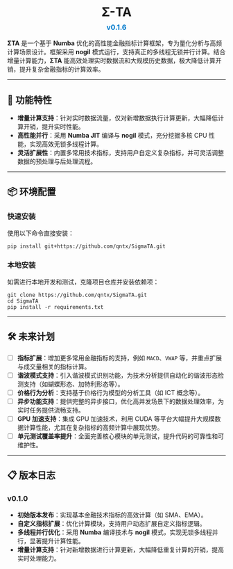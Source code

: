 <h1 style="text-align: center; margin-bottom: 0.5rem;">
    <a href="https://github.com/Qntx/SigmaTA" style="text-decoration: none; color: inherit;">
        Σ-TA
    </a>
</h1>
<p style="text-align: center; font-size: 1rem; color: #555; margin-top: 0;">
    <strong style="color: #007acc;">v0.1.6</strong>
</p>

**ΣTA** 是一个基于 **Numba** 优化的高性能金融指标计算框架，专为量化分析与高频计算场景设计。框架采用 **nogil** 模式运行，支持真正的多线程无锁并行计算。结合增量计算能力，**ΣTA** 能高效处理实时数据流和大规模历史数据，极大降低计算开销，提升复杂金融指标的计算效率。

---

## 🌟 功能特性

- **增量计算支持**：针对实时数据流量，仅对新增数据执行计算更新，大幅降低计算开销，提升实时性能。
- **高性能并行**：采用 **Numba JIT** 编译与 **nogil** 模式，充分挖掘多核 CPU 性能，实现高效无锁多线程计算。
- **灵活扩展性**：内置多常用技术指标，支持用户自定义复杂指标，并可灵活调整数据的预处理与后处理流程。

---

## 📦 环境配置

### 快速安装

使用以下命令直接安装：

```bash
pip install git+https://github.com/qntx/SigmaTA.git
```

### 本地安装

如需进行本地开发和测试，克隆项目仓库并安装依赖项：

```
git clone https://github.com/qntx/SigmaTA.git
cd SigmaTA
pip install -r requirements.txt
```

---

## 🛠️ 未来计划

- [ ] **指标扩展**：增加更多常用金融指标的支持，例如 `MACD`、`VWAP` 等，并重点扩展与成交量相关的指标计算。
- [ ] **谐波模式支持**：引入谐波模式识别功能，为技术分析提供自动化的谐波形态检测支持（如蝴蝶形态、加特利形态等）。
- [ ] **价格行为分析**：支持基于价格行为模型的分析工具（如 ICT 概念等）。
- [ ] **异步功能支持**：提供完整的异步接口，优化高并发场景下的数据处理效率，为实时任务提供流畅支持。
- [ ] **GPU 加速支持**：集成 GPU 加速技术，利用 CUDA 等平台大幅提升大规模数据计算性能，尤其在复杂指标的高频计算中展现优势。
- [ ] **单元测试覆盖率提升**：全面完善核心模块的单元测试，提升代码的可靠性和可维护性。

---

## 📋 版本日志

### v0.1.0

- **初始版本发布**：实现基本金融技术指标的高效计算（如 SMA、EMA）。
- **自定义指标扩展**：优化计算模块，支持用户动态扩展自定义指标逻辑。
- **多线程并行优化**：采用 **Numba** 编译技术与 **nogil** 模式，实现无锁多线程并行，显著提升计算性能。
- **增量计算支持**：针对新增数据进行计算更新，大幅降低重复计算的开销，提高实时处理能力。